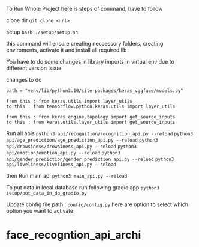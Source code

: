 

To Run Whole Project
here is steps of command, have to follow

clone dir
```git clone <url>```

setup
```bash ./setup/setup.sh```

this command will ensure creating neccessory folders, creating enviroments, activate it and install all required lib

You have to do some changes in library imports in virtual env due to different version issue

changes to do
```
path = "venv/lib/python3.10/site-packages/keras_vggface/models.py"

from this : from keras.utils import layer_utils
to this : from tensorflow.python.keras.utils import layer_utils

from this : from keras.engine.topology import get_source_inputs
to this : from keras.utils.layer_utils import get_source_inputs

```

Run all apis
``` python3 api/recognition/recognition_api.py --reload ```
``` python3 api/age_prediction/age_prediction_api.py --reload ```
``` python3 api/drowsiness/drowsiness_api.py --reload ```
``` python3 api/emotion/emotion_api.py --reload ```
``` python3 api/gender_prediction/gender_prediction_api.py --reload ```
``` python3 api/liveliness/liveliness_api.py --reload ```

then Run main api
``` python3 main_api.py --reload ```


To put data in local database
run following gradio app
``` python3 setup/put_data_in_db_gradio.py ```

Update config file path : ``` config/config.py ```
here are option to select which option you want to activate
# face_recogntion_api_archi
